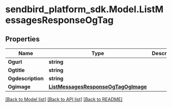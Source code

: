 
# sendbird_platform_sdk.Model.ListMessagesResponseOgTag

## Properties

Name | Type | Description | Notes
------------ | ------------- | ------------- | -------------
**Ogurl** | **string** |  | [optional] 
**Ogtitle** | **string** |  | [optional] 
**Ogdescription** | **string** |  | [optional] 
**Ogimage** | [**ListMessagesResponseOgTagOgImage**](ListMessagesResponseOgTagOgImage.md) |  | [optional] 

[[Back to Model list]](../README.md#documentation-for-models)
[[Back to API list]](../README.md#documentation-for-api-endpoints)
[[Back to README]](../README.md)

